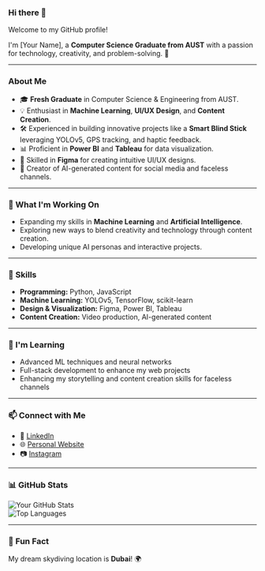 ### Hi there 👋  
Welcome to my GitHub profile!  

I'm [Your Name], a **Computer Science Graduate from AUST** with a passion for technology, creativity, and problem-solving. 🚀  

---

### About Me  
- 🎓 **Fresh Graduate** in Computer Science & Engineering from AUST.  
- 💡 Enthusiast in **Machine Learning**, **UI/UX Design**, and **Content Creation**.  
- 🛠️ Experienced in building innovative projects like a **Smart Blind Stick** leveraging YOLOv5, GPS tracking, and haptic feedback.  
- 📊 Proficient in **Power BI** and **Tableau** for data visualization.  
- 🎨 Skilled in **Figma** for creating intuitive UI/UX designs.  
- 🌟 Creator of AI-generated content for social media and faceless channels.  

---

### 🔭 What I'm Working On  
- Expanding my skills in **Machine Learning** and **Artificial Intelligence**.  
- Exploring new ways to blend creativity and technology through content creation.  
- Developing unique AI personas and interactive projects.  

---

### 🚀 Skills  
- **Programming:** Python, JavaScript  
- **Machine Learning:** YOLOv5, TensorFlow, scikit-learn  
- **Design & Visualization:** Figma, Power BI, Tableau  
- **Content Creation:** Video production, AI-generated content  

---

### 🌱 I'm Learning  
- Advanced ML techniques and neural networks  
- Full-stack development to enhance my web projects  
- Enhancing my storytelling and content creation skills for faceless channels  

---

### 📫 Connect with Me  
- 💼 [LinkedIn](https://linkedin.com/in/your-profile)  
- 🌐 [Personal Website](https://yourwebsite.com)  
- 📷 [Instagram](https://instagram.com/ayesharahman_ai)  

---

### 📊 GitHub Stats  
![Your GitHub Stats](https://github-readme-stats.vercel.app/api?username=yourusername&show_icons=true&theme=radical)  
![Top Languages](https://github-readme-stats.vercel.app/api/top-langs/?username=yourusername&layout=compact&theme=radical)  

---

### 💬 Fun Fact  
My dream skydiving location is **Dubai**! 🌍  
